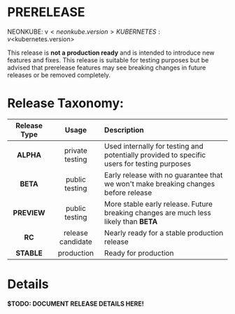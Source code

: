 # PRERELEASE

NEONKUBE: v$<neonkube.version>
KUBERNETES: v$<kubernetes.version>

This release is **not a production ready** and is intended to introduce new features and 
fixes.  This release is suitable for testing purposes but be advised that prerelease 
features may see breaking changes in future releases or be removed completely.

# Release Taxonomy:

| Release Type | Usage              | Description                                                                                        |
| :----------: | :----------------: | :------------------------------------------------------------------------------------------------- |
| **ALPHA**    | private testing    | Used internally for testing and potentially provided to specific users for testing purposes        |
| **BETA**     | public testing     | Early release with no guarantee that we won't make breaking changes before release                 |
| **PREVIEW**  | public testing     | More stable early release.  Future breaking changes are much less likely than **BETA**             |
| **RC**       | release candidate  | Nearly ready for a stable production release                                                       |
| **STABLE**   | production         | Ready for production                                                                               |

# Details

**$TODO: DOCUMENT RELEASE DETAILS HERE!**
